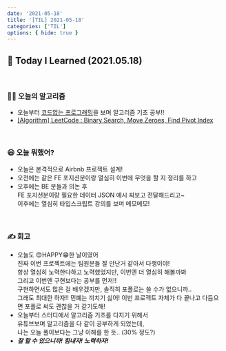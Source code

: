 ```yaml
---
date: '2021-05-18'
title: '[TIL] 2021-05-18'
categories: ['TIL']
options: { hide: true }
---
```


## 🚀 Today I Learned (2021.05.18)

<br/>

### **👨‍💻 오늘의 알고리즘**

-   오늘부터 [코드없는 프로그래밍](https://www.youtube.com/channel/UCHcG02L6TSS-StkSbqVy6Fg/featured)을 보며 알고리즘 기초 공부!!
-   [[Algorithm] LeetCode : Binary Search, Move Zeroes, Find Pivot Index](https://17-sss.github.io/2021-05-18-binarySearch,_moveZeroes,_findPivotIndex)

<br/>

### **😆 오늘 뭐했어?**

-   오늘은 본격적으로 Airbnb 프로젝트 설계!
-   오전에는 같은 FE 포지션분이랑 열심히 이번에 무엇을 할 지 정리를 하고  
-   오후에는 BE 분들과 의논 후  
    FE 포지션분이랑 필요한 데이터 JSON 예시 짜보고 전달해드리고~  
    이후에는 열심히 타입스크립트 강의를 보며 메모메모!

<br/>

### **✍️ 회고**

-   오늘도 😊HAPPY😁한 날이였어  
    진짜 이번 프로젝트에는 팀원분들 잘 만난거 같아서 다행이야!  
    항상 열심히 노력한다하고 노력했었지만, 이번엔 더 열심히 해볼까봐  
    그리고 이번엔 구현보다는 공부를 먼저!!  
    구현하면서도 많은 걸 배우겠지만, 솔직히 포폴로는 쓸 수가 없으니까..  
    그래도 최대한 하자!! 민폐는 끼치기 싫어!
    이번 프로젝트 자체가 다 끝나고 다듬으면 포폴로 써도 괜찮을 거 같기도해!
-   오늘부터 스터디에서 알고리즘 기초를 다지기 위해서  
    유튜브보며 알고리즘을 다 같이 공부하게 되었는데,  
    나는 오늘 풀이보다는 그냥 이해를 한 듯.. (30% 정도?)  
-   **_잘 할 수 있으니까! 힘내자! 노력하자!_**